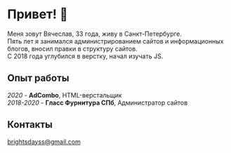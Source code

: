 # Привет! 👋

Меня зовут Вячеслав, 33 года, живу в Санкт-Петербурге.  
Пять лет я занимался администрированием сайтов и информационных блогов, вносил правки в структуру сайтов.  
С 2018 года углубился в верстку, начал изучать JS.

## Опыт работы
*2020* - **AdCombo**, HTML-верстальщик  
*2018-2020* - **Гласс Фурнитура СПб**, Администратор сайтов

## Контакты
brightsdayss@gmail.com

